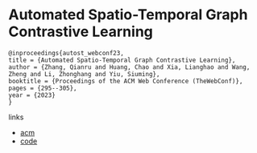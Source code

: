 # Automated Spatio-Temporal Graph Contrastive Learning

```
@inproceedings{autost_webconf23,
title = {Automated Spatio-Temporal Graph Contrastive Learning},
author = {Zhang, Qianru and Huang, Chao and Xia, Lianghao and Wang, Zheng and Li, Zhonghang and Yiu, Siuming},
booktitle = {Proceedings of the ACM Web Conference (TheWebConf)},
pages = {295--305},
year = {2023}
}
```

links
- [acm](https://dl.acm.org/doi/10.1145/3543507.3583304)
- [code](https://github.com/HKUDS/AutoST)
